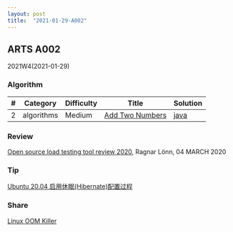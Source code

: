 ```yaml
---
layout: post
title:  "2021-01-29-A002"
---
```


## ARTS A002

2021W4(2021-01-29)

### Algorithm

| #   | Category   | Difficulty | Title                                                             | Solution                                                           |
| --- | ---------- | ---------- | ----------------------------------------------------------------- | ------------------------------------------------------------------ |
| 2   | algorithms | Medium     | [Add Two Numbers](https://leetcode.com/problems/add-two-numbers/) | [java](../algorithm/leetcode/src/main/java/2.add-two-numbers.java) |

### Review

[Open source load testing tool review 2020](../review/2021-01-22-comparing-best-open-source-load-testing-tools-review.md), Ragnar Lönn, 04 MARCH 2020

### Tip

[Ubuntu 20.04 启用休眠(Hibernate)配置过程](../tip/2021-01-28-ubuntu-20.04-hibernate.md)

### Share

[Linux OOM Killer](../share/2021-01-26-linux-oom-killer.md)
